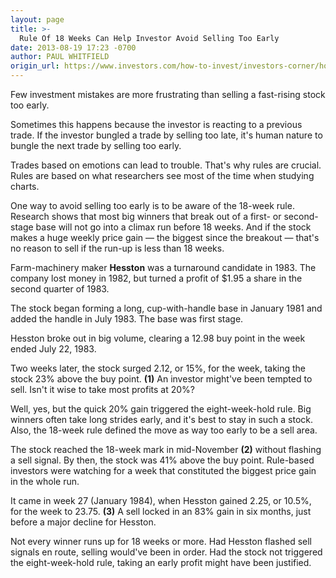 ```yaml
---
layout: page
title: >-
  Rule Of 18 Weeks Can Help Investor Avoid Selling Too Early
date: 2013-08-19 17:23 -0700
author: PAUL WHITFIELD
origin_url: https://www.investors.com/how-to-invest/investors-corner/how-to-time-a-stock-sell
---
```






Few investment mistakes are more frustrating than selling a fast-rising stock too early.


Sometimes this happens because the investor is reacting to a previous trade. If the investor bungled a trade by selling too late, it's human nature to bungle the next trade by selling too early.


Trades based on emotions can lead to trouble. That's why rules are crucial. Rules are based on what researchers see most of the time when studying charts.


One way to avoid selling too early is to be aware of the 18-week rule. Research shows that most big winners that break out of a first- or second-stage base will not go into a climax run before 18 weeks. And if the stock makes a huge weekly price gain — the biggest since the breakout — that's no reason to sell if the run-up is less than 18 weeks.


Farm-machinery maker **Hesston** was a turnaround candidate in 1983. The company lost money in 1982, but turned a profit of \$1.95 a share in the second quarter of 1983.


The stock began forming a long, cup-with-handle base in January 1981 and added the handle in July 1983. The base was first stage.


Hesston broke out in big volume, clearing a 12.98 buy point in the week ended July 22, 1983.


Two weeks later, the stock surged 2.12, or 15%, for the week, taking the stock 23% above the buy point. **(1)** An investor might've been tempted to sell. Isn't it wise to take most profits at 20%?


Well, yes, but the quick 20% gain triggered the eight-week-hold rule. Big winners often take long strides early, and it's best to stay in such a stock. Also, the 18-week rule defined the move as way too early to be a sell area.


The stock reached the 18-week mark in mid-November **(2)** without flashing a sell signal. By then, the stock was 41% above the buy point. Rule-based investors were watching for a week that constituted the biggest price gain in the whole run.


It came in week 27 (January 1984), when Hesston gained 2.25, or 10.5%, for the week to 23.75. **(3)** A sell locked in an 83% gain in six months, just before a major decline for Hesston.


Not every winner runs up for 18 weeks or more. Had Hesston flashed sell signals en route, selling would've been in order. Had the stock not triggered the eight-week-hold rule, taking an early profit might have been justified.




